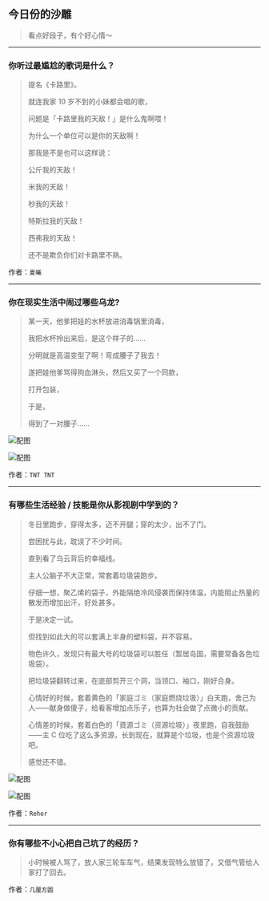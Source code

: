 ## 今日份的沙雕

> 看点好段子，有个好心情～


 
---

### 你听过最尴尬的歌词是什么？

> 提名《卡路里》。
> 
> 就连我家 10 岁不到的小妹都会唱的歌，
> 
> 问题是「卡路里我的天敌！」是什么鬼啊喂！
> 
> 为什么一个单位可以是你的天敌啊！
> 
> 那我是不是也可以这样说：
> 
> 公斤我的天敌！
> 
> 米我的天敌！
> 
> 秒我的天敌！
> 
> 特斯拉我的天敌！
> 
> 西弗我的天敌！
> 
> 还不是欺负你们对卡路里不熟。


作者：`夏曦`

---

### 你在现实生活中闹过哪些乌龙?

> 某一天，他爹把娃的水杯放进消毒锅里消毒，
> 
> 我把水杯拎出来后，是这个样子的……
> 
> 分明就是高温变型了啊！弯成腰子了我去！
> 
> 遂把娃他爹骂得狗血淋头，然后又买了一个同款，
> 
> 打开包装，
> 
> 于是，
> 
> 得到了一对腰子……



![配图](http://pic1.zhimg.com/70/v2-ee11b6723495d15b70fb08a178981550_b.jpg)



![配图](http://pic2.zhimg.com/70/v2-642595750a224f4fcdc62ecb2bc54311_b.jpg)


作者：`TNT TNT`

---

### 有哪些生活经验 / 技能是你从影视剧中学到的？

> 冬日里跑步，穿得太多，迈不开腿；穿的太少，出不了门。
> 
> 尝困扰与此，耽误了不少时间。
> 
> 直到看了乌云背后的幸福线。
> 
> 主人公脑子不大正常，常套着垃圾袋跑步。
> 
> 仔细一想，聚乙烯的袋子，外能隔绝冷风侵袭而保持体温，内能阻止热量的散发而增加出汗，好处甚多。
> 
> 于是决定一试。
> 
> 但找到如此大的可以套满上半身的塑料袋，并不容易。
> 
> 物色许久，发现只有最大号的垃圾袋可以胜任（暂居岛国，需要常备各色垃圾袋）。
> 
> 把垃圾袋翻转过来，在底部剪开三个洞，当领口、袖口，刚好合身。
> 
> 心情好的时候，套着黄色的「家庭ゴミ（家庭燃烧垃圾）」白天跑，舍己为人——献身做傻子，给看客增加点乐子，也算为社会做了点微小的贡献。
> 
> 心情差的时候，套着白色的「資源ゴミ（资源垃圾）」夜里跑，自我鼓励——主 C 位吃了这么多资源，长到现在，就算是个垃圾，也是个资源垃圾吧。
> 
> 感觉还不错。



![配图](http://pic3.zhimg.com/70/v2-8f80ea3264d70dee3d8d7c43f03c7e16_b.jpg)



![配图](http://pic1.zhimg.com/70/v2-5ed2c91c0594998a03707cba44f5bfdc_b.jpg)


作者：`Rehor`

---

### 你有哪些不小心把自己坑了的经历？

> 小时候被人骂了，放人家三轮车车气，结果发现特么放错了，又借气管给人家打了回去。


作者：`几厘方圆`